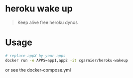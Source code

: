 # heroku wake up

> Keep alive free heroku dynos

# Usage

```bash
# replace appX by your apps
docker run -e APPS=app1,app2 -it cgarnier/heroku-wakeup
```

or see the docker-compose.yml
